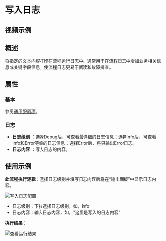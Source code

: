 # 写入日志

## 视频示例

## 概述

将指定的文本内容打印在流程运行日志中。通常用于在流程日志中增加业务相关信息或关键字段信息，使流程日志更易于阅读和故障排查。

## 属性

### 基本

参见[通用配置项](../Appendix/CommonConfigurationItems.md)。

### 日志

- **日志级别** ：选择Debug后，可查看最详细的日志信息；选择Info后，可查看Info和Error等级的日志信息；选择Error后，将只输出Error日志。
- **日志内容** ：写入日志的内容。

## 使用示例

**此流程执行逻辑**：选择日志级别并填写日志内容后将在“输出面板”中显示日志内容。

   ![写入日志配置](https://docimages.blob.core.chinacloudapi.cn/images/Activities/writelogsetting20201221.png)  

   - 日志级别：下拉选择日志级别，如，Info
   - 日志内容：输入日志内容，如，"这里是写入的日志内容"
  
**执行结果**：

   ![查看运行结果](https://docimages.blob.core.chinacloudapi.cn/images/Activities/writelogoutput20201221.png)